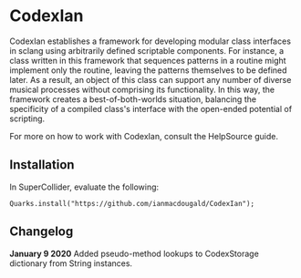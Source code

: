 # CodexIan

CodexIan establishes a framework for developing modular class interfaces in sclang using arbitrarily defined scriptable components. For instance, a class written in this framework that sequences patterns in a routine might implement only the routine, leaving the patterns themselves to be defined later. As a result, an object of this class can support any number of diverse musical processes without comprising its functionality. In this way, the framework creates a best-of-both-worlds situation, balancing the specificity of a compiled class's interface with the open-ended potential of scripting. 

For more on how to work with CodexIan, consult the HelpSource guide.

## Installation

In SuperCollider, evaluate the following: 

`Quarks.install("https://github.com/ianmacdougald/CodexIan");`

## Changelog 

**January 9 2020** 
Added pseudo-method lookups to CodexStorage dictionary from String instances. 

